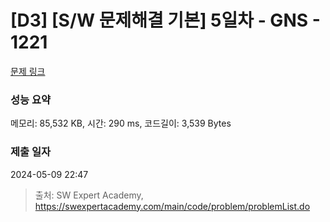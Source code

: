 # [D3] [S/W 문제해결 기본] 5일차 - GNS - 1221 

[문제 링크](https://swexpertacademy.com/main/code/problem/problemDetail.do?contestProbId=AV14jJh6ACYCFAYD) 

### 성능 요약

메모리: 85,532 KB, 시간: 290 ms, 코드길이: 3,539 Bytes

### 제출 일자

2024-05-09 22:47



> 출처: SW Expert Academy, https://swexpertacademy.com/main/code/problem/problemList.do